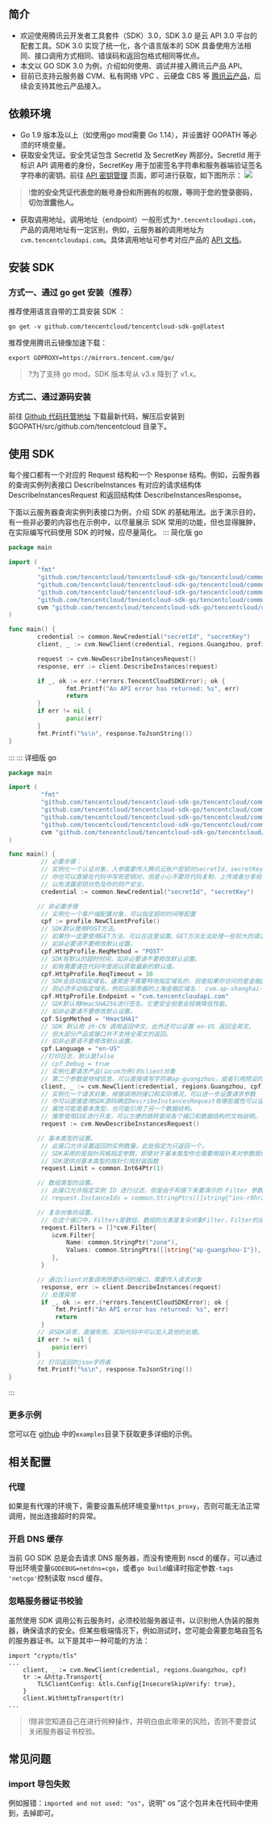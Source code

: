 ## 简介
* 欢迎使用腾讯云开发者工具套件（SDK）3.0，SDK 3.0 是云 API 3.0 平台的配套工具。SDK 3.0 实现了统一化，各个语言版本的 SDK 具备使用方法相同、接口调用方式相同、错误码和返回包格式相同等优点。
* 本文以 GO SDK 3.0 为例，介绍如何使用、调试并接入腾讯云产品 API。
* 目前已支持云服务器 CVM、私有网络 VPC 、云硬盘 CBS 等 [腾讯云产品](https://cloud.tencent.com/document/sdk/Description)，后续会支持其他云产品接入。

## 依赖环境

* Go 1.9 版本及以上（如使用go mod需要 Go 1.14），并设置好 GOPATH 等必须的环境变量。
* 获取安全凭证。安全凭证包含 SecretId 及 SecretKey 两部分。SecretId 用于标识 API 调用者的身份，SecretKey 用于加密签名字符串和服务器端验证签名字符串的密钥。前往 [API 密钥管理](https://console.cloud.tencent.com/cam/capi) 页面，即可进行获取，如下图所示：
![](https://main.qcloudimg.com/raw/f7a5f34f3957048ab31e7452ed9e8bee.png)
>!**您的安全凭证代表您的账号身份和所拥有的权限，等同于您的登录密码，切勿泄露他人。**
* 获取调用地址。调用地址（endpoint）一般形式为`*.tencentcloudapi.com`，产品的调用地址有一定区别，例如，云服务器的调用地址为`cvm.tencentcloudapi.com`。具体调用地址可参考对应产品的 [API 文档](https://cloud.tencent.com/document/api)。

## 安装 SDK

### 方式一、通过 go get 安装（推荐）

推荐使用语言自带的工具安装 SDK ：

    go get -v github.com/tencentcloud/tencentcloud-sdk-go@latest

推荐使用腾讯云镜像加速下载：

    export GOPROXY=https://mirrors.tencent.com/go/

>?为了支持 go mod，SDK 版本号从 v3.x 降到了 v1.x。

### 方式二、通过源码安装
前往 [Github 代码托管地址](https://github.com/tencentcloud/tencentcloud-sdk-go) 下载最新代码，解压后安装到 $GOPATH/src/github.com/tencentcloud 目录下。

## 使用 SDK
每个接口都有一个对应的 Request 结构和一个 Response 结构。例如，云服务器的查询实例列表接口 DescribeInstances 有对应的请求结构体 DescribeInstancesRequest 和返回结构体 DescribeInstancesResponse。

下面以云服务器查询实例列表接口为例，介绍 SDK 的基础用法。出于演示目的，有一些非必要的内容也在示例中，以尽量展示 SDK 常用的功能，但也显得臃肿，在实际编写代码使用 SDK 的时候，应尽量简化。
<dx-codeblock>
::: 简化版 go
```go
package main

import (
        "fmt"
        "github.com/tencentcloud/tencentcloud-sdk-go/tencentcloud/common"
        "github.com/tencentcloud/tencentcloud-sdk-go/tencentcloud/common/errors"
        "github.com/tencentcloud/tencentcloud-sdk-go/tencentcloud/common/profile"
        "github.com/tencentcloud/tencentcloud-sdk-go/tencentcloud/common/regions"
        cvm "github.com/tencentcloud/tencentcloud-sdk-go/tencentcloud/cvm/v20170312"
)

func main() {
        credential := common.NewCredential("secretId", "secretKey")
        client, _ := cvm.NewClient(credential, regions.Guangzhou, profile.NewClientProfile())

        request := cvm.NewDescribeInstancesRequest()
        response, err := client.DescribeInstances(request)

        if _, ok := err.(*errors.TencentCloudSDKError); ok {
                fmt.Printf("An API error has returned: %s", err)
                return
        }
        if err != nil {
                panic(err)
        }
        fmt.Printf("%s\n", response.ToJsonString())
}
```
:::
::: 详细版 go
```go
package main

import (
         "fmt"
         "github.com/tencentcloud/tencentcloud-sdk-go/tencentcloud/common"
         "github.com/tencentcloud/tencentcloud-sdk-go/tencentcloud/common/errors"
         "github.com/tencentcloud/tencentcloud-sdk-go/tencentcloud/common/profile"
         "github.com/tencentcloud/tencentcloud-sdk-go/tencentcloud/common/regions"
         cvm "github.com/tencentcloud/tencentcloud-sdk-go/tencentcloud/cvm/v20170312"
)

func main() {
         // 必要步骤：
         // 实例化一个认证对象，入参需要传入腾讯云账户密钥对secretId，secretKey。
         // 你也可以直接在代码中写死密钥对，但是小心不要将代码复制、上传或者分享给他人，
         // 以免泄露密钥对危及你的财产安全。
         credential := common.NewCredential("secretId", "secretKey")

        // 非必要步骤
         // 实例化一个客户端配置对象，可以指定超时时间等配置
         cpf := profile.NewClientProfile()
         // SDK默认使用POST方法。
         // 如果你一定要使用GET方法，可以在这里设置。GET方法无法处理一些较大的请求。
         // 如非必要请不要修改默认设置。
         cpf.HttpProfile.ReqMethod = "POST"
         // SDK有默认的超时时间，如非必要请不要修改默认设置。
         // 如有需要请在代码中查阅以获取最新的默认值。
         cpf.HttpProfile.ReqTimeout = 30
         // SDK会自动指定域名。通常是不需要特地指定域名的，但是如果你访问的是金融区的服务，
         // 则必须手动指定域名，例如云服务器的上海金融区域名： cvm.ap-shanghai-fsi.tencentcloudapi.com
         cpf.HttpProfile.Endpoint = "cvm.tencentcloudapi.com"
         // SDK默认用HmacSHA256进行签名，它更安全但是会轻微降低性能。
         // 如非必要请不要修改默认设置。
         cpf.SignMethod = "HmacSHA1"
         // SDK 默认用 zh-CN 调用返回中文。此外还可以设置 en-US 返回全英文。
         // 但大部分产品或接口并不支持全英文的返回。
         // 如非必要请不要修改默认设置。
         cpf.Language = "en-US"
         //打印日志，默认是false
         // cpf.Debug = true
         // 实例化要请求产品(以cvm为例)的client对象
         // 第二个参数是地域信息，可以直接填写字符串ap-guangzhou，或者引用预设的常量
         client, _ := cvm.NewClient(credential, regions.Guangzhou, cpf)
         // 实例化一个请求对象，根据调用的接口和实际情况，可以进一步设置请求参数
         // 你可以直接查询SDK源码确定DescribeInstancesRequest有哪些属性可以设置，
         // 属性可能是基本类型，也可能引用了另一个数据结构。
         // 推荐使用IDE进行开发，可以方便的跳转查阅各个接口和数据结构的文档说明。
         request := cvm.NewDescribeInstancesRequest()

        // 基本类型的设置。
         // 此接口允许设置返回的实例数量。此处指定为只返回一个。
         // SDK采用的是指针风格指定参数，即使对于基本类型你也需要用指针来对参数赋值。
         // SDK提供对基本类型的指针引用封装函数
         request.Limit = common.Int64Ptr(1)

        // 数组类型的设置。
         // 此接口允许指定实例 ID 进行过滤，但是由于和接下来要演示的 Filter 参数冲突，先注释掉。
         // request.InstanceIds = common.StringPtrs([]string{"ins-r8hr2upy"})

        // 复杂对象的设置。
         // 在这个接口中，Filters是数组，数组的元素是复杂对象Filter，Filter的成员Values是string数组。
         request.Filters = []*cvm.Filter{
            &cvm.Filter{
                Name: common.StringPtr("zone"),
                Values: common.StringPtrs([]string{"ap-guangzhou-1"}),
            },
         }

        // 通过client对象调用想要访问的接口，需要传入请求对象
         response, err := client.DescribeInstances(request)
         // 处理异常
         if _, ok := err.(*errors.TencentCloudSDKError); ok {
             fmt.Printf("An API error has returned: %s", err)
             return
         }
        // 非SDK异常，直接失败。实际代码中可以加入其他的处理。
        if err != nil {
            panic(err)
        }
        // 打印返回的json字符串
        fmt.Printf("%s\n", response.ToJsonString())
}
```
:::
</dx-codeblock>

### 更多示例

您可以在 [github](https://github.com/tencentcloud/tencentcloud-sdk-go) 中的`examples`目录下获取更多详细的示例。


## 相关配置

### 代理

如果是有代理的环境下，需要设置系统环境变量`https_proxy`，否则可能无法正常调用，抛出连接超时的异常。

### 开启 DNS 缓存

当前 GO SDK 总是会去请求 DNS 服务器，而没有使用到 nscd 的缓存，可以通过导出环境变量`GODEBUG=netdns=cgo`，或者`go build`编译时指定参数`-tags 'netcgo'`控制读取 nscd 缓存。

### 忽略服务器证书校验

虽然使用 SDK 调用公有云服务时，必须校验服务器证书，以识别他人伪装的服务器，确保请求的安全。但某些极端情况下，例如测试时，您可能会需要忽略自签名的服务器证书。以下是其中一种可能的方法：

```
import "crypto/tls"
...
    client, _ := cvm.NewClient(credential, regions.Guangzhou, cpf)
    tr := &http.Transport{
        TLSClientConfig: &tls.Config{InsecureSkipVerify: true},
    }
    client.WithHttpTransport(tr)
...
```

>!除非您知道自己在进行何种操作，并明白由此带来的风险，否则不要尝试关闭服务器证书校验。



## 常见问题

### import 导包失败
例如报错：`imported and not used: "os"`，说明“ os ”这个包并未在代码中使用到，去掉即可。
